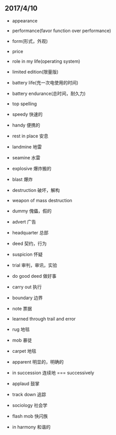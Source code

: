## 2017/4/10

+ appearance

+ performance(favor function over performance)

+ form(形式，外观)

+ price

+ role in my life(operating system)

+ limited edition(限量版)

+ battery life(充一次电使用的时间)

+ battery endurance(总时间，耐久力)

+ top spelling

+ speedy 快速的

+ handy 便携的

+ rest in place 安息

+ landmine 地雷

+ seamine 水雷

+ explosive 爆炸搬的

+ blast 爆炸

+ destruction 破坏，解构

+ weapon of mass destruction

+ dummy 傀儡，假的

+ advert 广告

+ headquarter 总部

+ deed 契约，行为

+ suspicion 怀疑

+ trial 审判，审讯，实验

+ do good deed 做好事

+ carry out 执行

+ boundary 边界

+ note 票据

+ learned through trail and error

+ rug 地毯

+ mob 暴徒

+ carpet 地毯

+ apparent 明显的，明确的

+ in succession 连续地 === successively

+ applaud 鼓掌

+ track down 追踪

+ sociology 社会学

+ flash mob 快闪族

+ in harmony 和谐的
